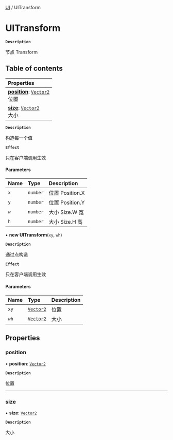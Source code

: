 [UI](../modules/UI.UI.md) / UITransform

# UITransform <Badge type="tip" text="Class" />

**`Description`**

节点 Transform

## Table of contents

| Properties                                                                                 |
| :----------------------------------------------------------------------------------------- |
| **[position](UI.UI.UITransform.md#position)**: [`Vector2`](Type.Type.Vector2.md) <br> 位置 |
| **[size](UI.UI.UITransform.md#size)**: [`Vector2`](Type.Type.Vector2.md) <br> 大小         |

**`Description`**

构造每一个值

**`Effect`**

只在客户端调用生效

#### Parameters

| Name | Type     | Description     |
| :--- | :------- | :-------------- |
| `x`  | `number` | 位置 Position.X |
| `y`  | `number` | 位置 Position.Y |
| `w`  | `number` | 大小 Size.W 宽  |
| `h`  | `number` | 大小 Size.H 高  |

• **new UITransform**(`xy`, `wh`)

**`Description`**

通过点构造

**`Effect`**

只在客户端调用生效

#### Parameters

| Name | Type                              | Description |
| :--- | :-------------------------------- | :---------- |
| `xy` | [`Vector2`](Type.Type.Vector2.md) | 位置        |
| `wh` | [`Vector2`](Type.Type.Vector2.md) | 大小        |

## Properties

### position

• **position**: [`Vector2`](Type.Type.Vector2.md)

**`Description`**

位置

---

### size

• **size**: [`Vector2`](Type.Type.Vector2.md)

**`Description`**

大小
